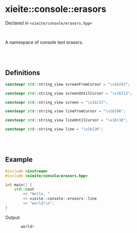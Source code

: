# xieite::console::erasors
Declared in `<xieite/console/erasors.hpp>`

<br/>

A namespace of console text erasors.

<br/><br/>

## Definitions
```cpp
constexpr std::string_view screenFromCursor = "\x1b[0J";
```
```cpp
constexpr std::string_view screenUntilCursor = "\x1b[1J";
```
```cpp
constexpr std::string_view screen = "\x1b[2J";
```
```cpp
constexpr std::string_view lineFromCursor = "\x1b[0K";
```
```cpp
constexpr std::string_view lineUntilCursor = "\x1b[1K";
```
```cpp
constexpr std::string_view line = "\x1b[2K";
```

<br/><br/>

## Example
```cpp
#include <iostream>
#include <xieite/console/erasors.hpp>

int main() {
	std::cout
		<< "Hello, "
		<< xieite::console::erasors::line
		<< "world!\n";
}
```
Output:
```
       world!
```

